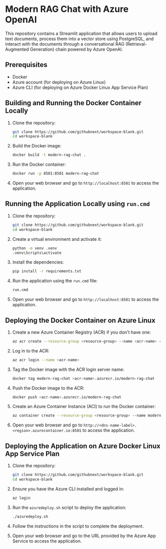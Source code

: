 # Modern RAG Chat with Azure OpenAI

This repository contains a Streamlit application that allows users to upload text documents, process them into a vector store using PostgreSQL, and interact with the documents through a conversational RAG (Retrieval-Augmented Generation) chain powered by Azure OpenAI.

## Prerequisites

- Docker
- Azure account (for deploying on Azure Linux)
- Azure CLI (for deploying on Azure Docker Linux App Service Plan)

## Building and Running the Docker Container Locally

1. Clone the repository:

   ```sh
   git clone https://github.com/githubnext/workspace-blank.git
   cd workspace-blank
   ```

2. Build the Docker image:

   ```sh
   docker build -t modern-rag-chat .
   ```

3. Run the Docker container:

   ```sh
   docker run -p 8501:8501 modern-rag-chat
   ```

4. Open your web browser and go to `http://localhost:8501` to access the application.

## Running the Application Locally using `run.cmd`

1. Clone the repository:

   ```sh
   git clone https://github.com/githubnext/workspace-blank.git
   cd workspace-blank
   ```

2. Create a virtual environment and activate it:

   ```sh
   python -m venv .venv
   .venv\Scripts\activate
   ```

3. Install the dependencies:

   ```sh
   pip install -r requirements.txt
   ```

4. Run the application using the `run.cmd` file:

   ```sh
   run.cmd
   ```

5. Open your web browser and go to `http://localhost:8501` to access the application.

## Deploying the Docker Container on Azure Linux

1. Create a new Azure Container Registry (ACR) if you don't have one:

   ```sh
   az acr create --resource-group <resource-group> --name <acr-name> --sku Basic
   ```

2. Log in to the ACR:

   ```sh
   az acr login --name <acr-name>
   ```

3. Tag the Docker image with the ACR login server name:

   ```sh
   docker tag modern-rag-chat <acr-name>.azurecr.io/modern-rag-chat
   ```

4. Push the Docker image to the ACR:

   ```sh
   docker push <acr-name>.azurecr.io/modern-rag-chat
   ```

5. Create an Azure Container Instance (ACI) to run the Docker container:

   ```sh
   az container create --resource-group <resource-group> --name modern-rag-chat --image <acr-name>.azurecr.io/modern-rag-chat --dns-name-label modern-rag-chat --ports 8501
   ```

6. Open your web browser and go to `http://<dns-name-label>.<region>.azurecontainer.io:8501` to access the application.

## Deploying the Application on Azure Docker Linux App Service Plan

1. Clone the repository:

   ```sh
   git clone https://github.com/githubnext/workspace-blank.git
   cd workspace-blank
   ```

2. Ensure you have the Azure CLI installed and logged in:

   ```sh
   az login
   ```

3. Run the `azuredeploy.sh` script to deploy the application:

   ```sh
   ./azuredeploy.sh
   ```

4. Follow the instructions in the script to complete the deployment.

5. Open your web browser and go to the URL provided by the Azure App Service to access the application.
